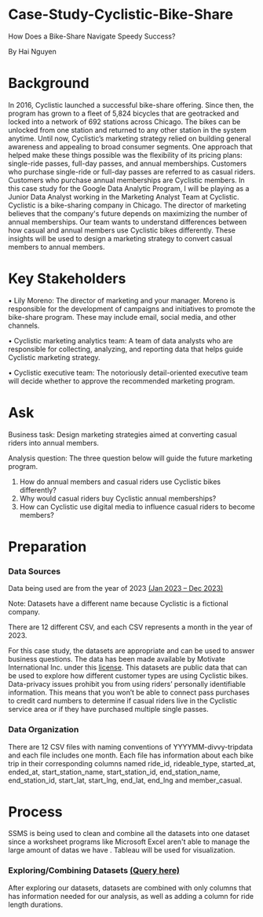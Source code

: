 # Case-Study-Cyclistic-Bike-Share
How Does a Bike-Share Navigate Speedy Success?

By Hai Nguyen 

# Background
In 2016, Cyclistic launched a successful bike-share offering. Since then, the program has grown to a fleet of 5,824 bicycles that are geotracked and locked into a network of 692 stations across Chicago. The bikes can be unlocked from one station and returned to any other station in the system anytime.
Until now, Cyclistic’s marketing strategy relied on building general awareness and appealing to broad consumer segments. One approach that helped make these things possible was the flexibility of its pricing plans: single-ride passes, full-day passes, and annual memberships. Customers who purchase single-ride or full-day passes are referred to as casual riders. Customers who purchase annual memberships are Cyclistic members.
In this case study for the Google Data Analytic Program, I will be playing as a Junior Data Analyst working in the Marketing Analyst Team at Cyclistic. Cyclistic is a bike-sharing company in Chicago. The director of marketing believes that the company's future depends on maximizing the number of annual memberships. Our team wants to understand differences between how casual and annual members use Cyclistic bikes differently. These insights will be used to design a marketing strategy to convert casual members to annual members.

# Key Stakeholders
•	Lily Moreno: The director of marketing and your manager. Moreno is responsible for the development of campaigns
and initiatives to promote the bike-share program. These may include email, social media, and other channels.

•	Cyclistic marketing analytics team: A team of data analysts who are responsible for collecting, analyzing, and
reporting data that helps guide Cyclistic marketing strategy.

•	Cyclistic executive team: The notoriously detail-oriented executive team will decide whether to approve the
recommended marketing program.

# Ask
Business task: Design marketing strategies aimed at converting casual riders into annual members.

Analysis question: The three question below will guide the future marketing program.

1.	How do annual members and casual riders use Cyclistic bikes differently?
2.	Why would casual riders buy Cyclistic annual memberships?
3.	How can Cyclistic use digital media to influence casual riders to become members?

# Preparation

### Data Sources 

Data being used are from the year of 2023 [(Jan 2023 – Dec 2023)](https://divvy-tripdata.s3.amazonaws.com/index.html)

Note: Datasets have a different name because Cyclistic is a fictional company.

There are 12 different CSV, and each CSV represents a month in the year of 2023.

For this case study, the datasets are appropriate and can be used to answer business questions. The data has been made available by Motivate International Inc. under this [license](https://www.divvybikes.com/data-license-agreement). This datasets are public data that can be used to explore how different customer types are using Cyclistic bikes. Data-privacy issues prohibit you from using riders’ personally identifiable information. This means that you won’t be able to connect pass purchases to credit card numbers to determine if casual riders live in the Cyclistic service area or if they have purchased multiple single passes.

### Data Organization

There are 12 CSV files with naming conventions of YYYYMM-divvy-tripdata and each file includes one month. Each file has information about each bike trip in their corresponding columns named ride_id, rideable_type, started_at, ended_at, start_station_name, start_station_id, end_station_name, end_station_id, start_lat, start_lng, end_lat, end_lng and member_casual.

# Process

SSMS is being used to clean and combine all the datasets into one dataset since a worksheet programs like Microsoft Excel aren't able to manage the large amount of datas we have . Tableau will be used for visualization.

### Exploring/Combining Datasets [(Query here)](https://github.com/hainguyendtx/Case-Study-Cyclistic-Bike-Share-How-Does-a-Bike-Share-Navigate-Speedy-Success/edit/main/Combining%20Data.sql)

After exploring our datasets, datasets are combined with only columns that has information needed for our analysis, as well as adding a column for ride length durations.








